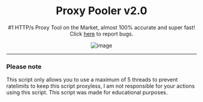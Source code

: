 <br/>
<div align="center">
  
  # Proxy Pooler v2.0
  
  #1 HTTP/s Proxy Tool on the Market, almost 100% accurate and super fast! Click <a href="https://discord.gg/bMT4CFmPmH">here</a> to report bugs.
  
  ![image](https://i.imgur.com/LqGZ38N.png)

  
</div>

--------------------------------------

### Please note

This script only allows you to use a maximum of 5 threads to prevent ratelimits to keep this script proxyless, I am not responsible for your actions using this script. This script was made for educational purposes.
